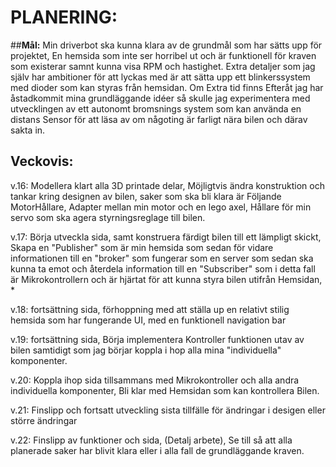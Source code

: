 # **PLANERING:**
##**Mål:**
Min driverbot ska kunna klara av de grundmål som har sätts upp för projektet, En hemsida som inte ser horribel ut och är funktionell för kraven som existerar samnt kunna visa RPM och hastighet. 
Extra detaljer som jag själv har ambitioner för att lyckas med är att sätta upp ett blinkerssystem med dioder som kan styras från hemsidan.
Om Extra tid finns Efteråt jag har åstadkommit mina grundläggande idéer så skulle jag experimentera med utvecklingen av ett autonomt bromsnings system som kan använda en distans
Sensor för att läsa av om någoting är farligt nära bilen och därav sakta in.


## **Veckovis:**
v.16: Modellera klart alla 3D printade delar, Möjligtvis ändra konstruktion och tankar kring designen av bilen, saker som ska bli klara är Följande MotorHållare, Adapter mellan min motor och en lego axel, 
Hållare för min servo som ska agera styrningsreglage till bilen.

v.17: Börja utveckla sida, samt konstruera färdigt bilen till ett lämpligt skickt, Skapa en "Publisher" som är min hemsida som sedan för vidare informationen till en "broker" som fungerar som en server som sedan 
ska kunna ta emot och återdela information  till en "Subscriber" som i detta fall är Mikrokontrollern och är hjärtat för att kunna styra bilen utifrån Hemsidan, *

v.18: fortsättning sida, förhoppning med att ställa up en relativt stilig hemsida som har fungerande UI, med en funktionell navigation bar

v.19: fortsättning sida, Börja implementera Kontroller funktionen utav av bilen samtidigt som jag börjar koppla i hop alla mina "individuella" komponenter.

v.20: Koppla ihop sida tillsammans med Mikrokontroller och alla andra individuella komponenter, Bli klar med Hemsidan som kan kontrollera Bilen.

v.21: Finslipp och fortsatt utveckling sista tillfälle för ändringar i desigen eller större ändringar

v.22: Finslipp av funktioner och sida, (Detalj arbete), Se till så att alla planerade saker har blivit klara eller i alla fall de grundläggande kraven.
